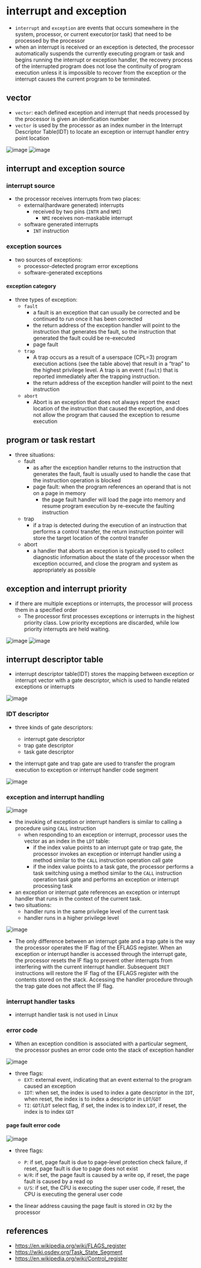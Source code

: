 # interrupt and exception
* `interrupt` and `exception` are events that occurs somewhere in the system, processor, or current executor(or task) that need to be processed by the processor
* when an interrupt is received or an exception is detected, the processor automatically suspends the currently executing program or task and begins running the interrupt or exception handler, the recovery process of the interrupted program does not lose the continuity of program execution unless it is impossible to recover from the exception or the interrupt causes the current program to be terminated.

## vector
* `vector`: each defined exception and interrupt that needs processed by the processor is given an idenfication number
* `vector` is used by the processor as an index number in the Interrupt Descriptor Table(IDT) to locate an exception or interrupt handler entry point location

![image](https://user-images.githubusercontent.com/35479537/230762332-8d38e604-4108-4d89-b10a-69723dbfb7d8.png)
![image](https://user-images.githubusercontent.com/35479537/230762342-9e36166f-c280-40b1-b7a0-8e7fc5a405b4.png)


## interrupt and exception source

### interrupt source
* the processor receives interrupts from two places:
    * external(hardware generated) interrupts
        * received by two pins (`INTR` and `NMI`)
            * `NMI` receives non-maskable interrupt
    * software generated interrupts
        * `INT` instruction

### exception sources
* two sources of exceptions:
    * processor-detected program error exceptions
    * software-generated exceptions

#### exception category
* three types of exception:
    * `fault`
        * a fault is an exception that can usually be corrected and be continued to run once it has been corrected
        * the return address of the exception handler will point to the instruction that generates the fault, so the instruction that generated the fault could be re-executed
        * page fault
    * `trap`
        *  A trap occurs as a result of a userspace (CPL=3) program execution actions (see the table above) that result in a “trap” to the highest privilege level. A trap is an event (`fault`) that is reported immediately after the trapping instruction.
        *  the return address of the exception handler will point to the next instruction
    * `abort`
        * Abort is an exception that does not always report the exact location of the instruction that caused the exception, and does not allow the program that caused the exception to resume execution


## program or task restart
* three situations:
    * fault
        * as after the exception handler returns to the instruction that generates the fault, fault is usually used to handle the case that the instruction operation is blocked
        * page fault: when the program references an operand that is not on a page in memory
            * the page fault handler will load the page into memory and resume program execution by re-execute the faulting instruction
    * trap
        * if a trap is detected during the execution of an instruction that performs a control transfer, the return instruction pointer will store the target location of the control transfer
    * abort
        * a handler that aborts an exception is typically used to collect diagnostic information about the state of the processor when the exception occurred, and close the program and system as appropriately as possible

## exception and interrupt priority
* if there are multiple exceptions or interrupts, the processor will process them in a specified order
    * The processor first processes exceptions or interrupts in the highest priority class. Low priority exceptions are discarded, while low priority interrupts are held waiting.

![image](https://user-images.githubusercontent.com/35479537/230772397-55509b5d-42df-4449-a32f-3a7cbd860356.png)
![image](https://user-images.githubusercontent.com/35479537/230772409-7c883800-65a1-4d6a-bb5c-6ce45b703804.png)


## interrupt descriptor table
* interrupt descriptor table(IDT) stores the mapping between exception or interrupt vector with a gate descriptor, which is used to handle related exceptions or interrupts

![image](https://user-images.githubusercontent.com/35479537/230772546-7c238764-3955-476d-867a-ed98f1b16701.png)

### IDT descriptor
* three kinds of gate descriptors:
    * interrupt gate descriptor
    * trap gate descriptor
    * task gate descriptor

* the interrupt gate and trap gate are used to transfer the program execution to exception or interrupt handler code segment

![image](https://user-images.githubusercontent.com/35479537/230772659-1a76ba2b-9928-4907-97b6-b1fb99a42ec3.png)

### exception and interrupt handling
![image](https://user-images.githubusercontent.com/35479537/230772766-34f01431-9ff8-4013-bc4f-d4ddb8680c13.png)

* the invoking of exception or interrupt handlers is similar to calling a procedure using `CALL` instruction
    * when responding to an exception or interrupt, processor uses the vector as an index in the `LDT` table:
        * if the index value points to an interrupt gate or trap gate, the processor invokes an exception or interrupt handler using a method similar to the `CALL` instruction operation call gate
        * if the index value points to a task gate, the processor performs a task switching using a method similar to the `CALL` instruction operation task gate and performs an exception or interrupt processing task
* an exception or interrupt gate references an exception or interrupt handler that runs in the context of the current task.
* two situations:
    * handler runs in the same privilege level of the current task
    * handler runs in a higher privilege level

![image](https://user-images.githubusercontent.com/35479537/230775273-b08744c6-0a2c-4251-843a-f9fbd79d15e9.png)

* The only difference between an interrupt gate and a trap gate is the way the processor operates the IF flag of the EFLAGS register. When an exception or interrupt handler is accessed through the interrupt gate, the processor resets the IF flag to prevent other interrupts from interfering with the current interrupt handler. Subsequent `IRET` instructions will restore the IF flag of the EFLAGS register with the contents stored on the stack. Accessing the handler procedure through the trap gate does not affect the IF flag.


### interrupt handler tasks
* interrupt handler task is not used in Linux

### error code
* When an exception condition is associated with a particular segment, the processor pushes an error code onto the stack of exception handler

![image](https://user-images.githubusercontent.com/35479537/230776125-e97dc8cd-24a0-417f-98a3-4ecfa50f1a66.png)
* three flags:
    * `EXT`: external event, indicating that an event external to the program caused an exception
    * `IDT`: when set, the index is used to index a gate descriptor in the `IDT`, when reset, the index is to index a descriptor in `LDT`/`GDT`
    * `TI`: `GDT`/`LDT` select flag, if set, the index is to index `LDT`, if reset, the index is to index `GDT`
 
 #### page fault error code
 
 ![image](https://user-images.githubusercontent.com/35479537/230776362-ca6d5c77-fe24-47ea-bf29-f8e7f3502783.png)
 
 * three flags:
    * `P`: if set, page fault is due to page-level protection check failure, if reset, page fault is due to page does not exist
    * `W/R`: if set, the page fault is caused by a write op, if reset, the page fault is caused by a read op
    * `U/S`: if set, the CPU is executing the super user code, if reset, the CPU is executing the general user code
 
* the linear address causing the page fault is stored in `CR2` by the processor


## references
* https://en.wikipedia.org/wiki/FLAGS_register
* https://wiki.osdev.org/Task_State_Segment
* https://en.wikipedia.org/wiki/Control_register
